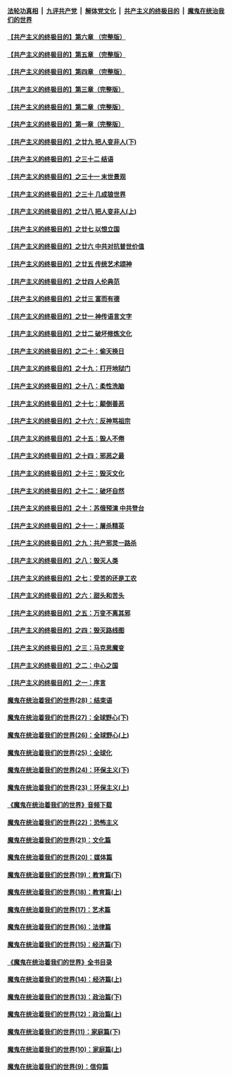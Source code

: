 ####  [法轮功真相](../../../../basic/blob/master/README.md?t=06042031) &nbsp;|&nbsp; [九评共产党](../../../../9ping.md/blob/master/README.md?t=06042031) &nbsp;|&nbsp; [解体党文化](../../../../jtdwh.md/blob/master/README.md?t=06042031)  &nbsp;|&nbsp; [共产主义的终极目的](../../../../gczydzjmd.md/blob/master/README.md?t=06042031) &nbsp;|&nbsp; [魔鬼在统治我们的世界](../../../../mgztzwmdsj.md/blob/master/README.md?t=06042031) 

#### [【共产主义的终极目的】第六章 （完整版）](../pages/nsc422/n11428913.md?t=06042031) 

#### [【共产主义的终极目的】第五章 （完整版）](../pages/nsc422/n11428912.md?t=06042031) 

#### [【共产主义的终极目的】第四章 （完整版）](../pages/nsc422/n11428907.md?t=06042031) 

#### [【共产主义的终极目的】第三章（完整版）](../pages/nsc422/n11428848.md?t=06042031) 

#### [【共产主义的终极目的】第二章（完整版）](../pages/nsc422/n11428831.md?t=06042031) 

#### [【共产主义的终极目的】第一章（完整版）](../pages/nsc422/n11417651.md?t=06042031) 

#### [【共产主义的终极目的】之廿九 把人变非人(下)](../pages/nsc422/n11344140.md?t=06042031) 

#### [【共产主义的终极目的】之三十二 结语](../pages/nsc422/n11360535.md?t=06042031) 

#### [【共产主义的终极目的】之三十一 末世景观](../pages/nsc422/n11351129.md?t=06042031) 

#### [【共产主义的终极目的】之三十 几成狼世界](../pages/nsc422/n11348280.md?t=06042031) 

#### [【共产主义的终极目的】之廿八 把人变非人(上)](../pages/nsc422/n11340492.md?t=06042031) 

#### [【共产主义的终极目的】之廿七 以恨立国](../pages/nsc422/n11336944.md?t=06042031) 

#### [【共产主义的终极目的】之廿六 中共对抗普世价值](../pages/nsc422/n11324785.md?t=06042031) 

#### [【共产主义的终极目的】之廿五 传统艺术颂神](../pages/nsc422/n11296396.md?t=06042031) 

#### [【共产主义的终极目的】之廿四 人伦典范](../pages/nsc422/n11296397.md?t=06042031) 

#### [【共产主义的终极目的】之廿三 富而有德](../pages/nsc422/n11283598.md?t=06042031) 

#### [【共产主义的终极目的】之廿一 神传语言文字](../pages/nsc422/n11263265.md?t=06042031) 

#### [【共产主义的终极目的】之廿二 破坏修炼文化](../pages/nsc422/n11245728.md?t=06042031) 

#### [【共产主义的终极目的】之二十：偷天换日](../pages/nsc422/n11238846.md?t=06042031) 

#### [【共产主义的终极目的】之十九：打开地狱门](../pages/nsc422/n11206376.md?t=06042031) 

#### [【共产主义的终极目的】之十八：柔性洗脑](../pages/nsc422/n11199994.md?t=06042031) 

#### [【共产主义的终极目的】之十七：颠倒善恶](../pages/nsc422/n11179782.md?t=06042031) 

#### [【共产主义的终极目的】之十六：反神骂祖宗](../pages/nsc422/n11166798.md?t=06042031) 

#### [【共产主义的终极目的】之十五：毁人不倦](../pages/nsc422/n11166792.md?t=06042031) 

#### [【共产主义的终极目的】之十四：邪恶之最](../pages/nsc422/n11150249.md?t=06042031) 

#### [【共产主义的终极目的】之十三：毁灭文化](../pages/nsc422/n11135227.md?t=06042031) 

#### [【共产主义的终极目的】之十二：破坏自然](../pages/nsc422/n11135214.md?t=06042031) 

#### [【共产主义的终极目的】之十：苏俄预演 中共登台](../pages/nsc422/n11118424.md?t=06042031) 

#### [【共产主义的终极目的】之十一：屠杀精英](../pages/nsc422/n11118442.md?t=06042031) 

#### [【共产主义的终极目的】之九：共产邪灵一路杀](../pages/nsc422/n11114139.md?t=06042031) 

#### [【共产主义的终极目的】之八：毁灭人类](../pages/nsc422/n11108503.md?t=06042031) 

#### [【共产主义的终极目的】之七：受苦的还是工农](../pages/nsc422/n11101809.md?t=06042031) 

#### [【共产主义的终极目的】之六：甜头和苦头](../pages/nsc422/n11096971.md?t=06042031) 

#### [【共产主义的终极目的】之五：万变不离其邪](../pages/nsc422/n11091285.md?t=06042031) 

#### [【共产主义的终极目的】之四：毁灭路线图](../pages/nsc422/n11086284.md?t=06042031) 

#### [【共产主义的终极目的】之三：马克思魔变](../pages/nsc422/n11061941.md?t=06042031) 

#### [【共产主义的终极目的】之二：中心之国](../pages/nsc422/n11047728.md?t=06042031) 

#### [【共产主义的终极目的】之一：序言](../pages/nsc422/n11086077.md?t=06042031) 

#### [魔鬼在统治着我们的世界(28)：结束语](../pages/nsc422/n10936246.md?t=06042031) 

#### [魔鬼在统治着我们的世界(27)：全球野心(下)](../pages/nsc422/n10928319.md?t=06042031) 

#### [魔鬼在统治着我们的世界(26)：全球野心(上)](../pages/nsc422/n10900318.md?t=06042031) 

#### [魔鬼在统治着我们的世界(25)：全球化](../pages/nsc422/n10788205.md?t=06042031) 

#### [魔鬼在统治着我们的世界(24)：环保主义(下)](../pages/nsc422/n10695307.md?t=06042031) 

#### [魔鬼在统治着我们的世界(23)：环保主义(上)](../pages/nsc422/n10688613.md?t=06042031) 

#### [《魔鬼在统治着我们的世界》音频下载](../pages/nsc422/n10635553.md?t=06042031) 

#### [魔鬼在统治着我们的世界(22)：恐怖主义](../pages/nsc422/n10614727.md?t=06042031) 

#### [魔鬼在统治着我们的世界(21)：文化篇](../pages/nsc422/n10597706.md?t=06042031) 

#### [魔鬼在统治着我们的世界(20)：媒体篇](../pages/nsc422/n10586579.md?t=06042031) 

#### [魔鬼在统治着我们的世界(19)：教育篇(下)](../pages/nsc422/n10564808.md?t=06042031) 

#### [魔鬼在统治着我们的世界(18)：教育篇(上)](../pages/nsc422/n10526970.md?t=06042031) 

#### [魔鬼在统治着我们的世界(17)：艺术篇](../pages/nsc422/n10499093.md?t=06042031) 

#### [魔鬼在统治着我们的世界(16)：法律篇](../pages/nsc422/n10485969.md?t=06042031) 

#### [魔鬼在统治着我们的世界(15)：经济篇(下)](../pages/nsc422/n10469975.md?t=06042031) 

#### [《魔鬼在统治着我们的世界》全书目录](../pages/nsc422/n10464261.md?t=06042031) 

#### [魔鬼在统治着我们的世界(14)：经济篇(上)](../pages/nsc422/n10457370.md?t=06042031) 

#### [魔鬼在统治着我们的世界(13)：政治篇(下)](../pages/nsc422/n10448270.md?t=06042031) 

#### [魔鬼在统治着我们的世界(12)：政治篇(上)](../pages/nsc422/n10444576.md?t=06042031) 

#### [魔鬼在统治着我们的世界(11)：家庭篇(下)](../pages/nsc422/n10440961.md?t=06042031) 

#### [魔鬼在统治着我们的世界(10)：家庭篇(上)](../pages/nsc422/n10435448.md?t=06042031) 

#### [魔鬼在统治着我们的世界(9)：信仰篇](../pages/nsc422/n10432159.md?t=06042031) 

